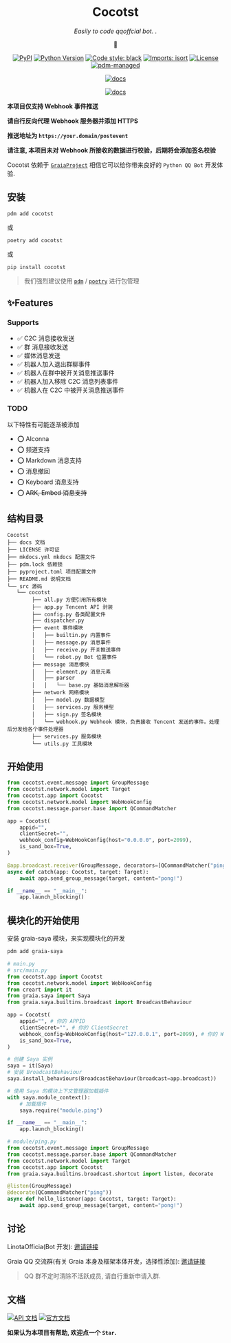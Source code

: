 <div align="center">

# Cocotst

_Easily to code qqoffcial bot. ._

🥥

[![PyPI](https://img.shields.io/pypi/v/cocotst)](https://pypi.org/project/cocotst)
[![Python Version](https://img.shields.io/pypi/pyversions/cocotst)](https://pypi.org/project/cocotst)
[![Code style: black](https://img.shields.io/badge/code%20style-black-000000.svg)](https://github.com/psf/black)
[![Imports: isort](https://img.shields.io/badge/%20imports-isort-%231674b1?style=flat&labelColor=ef8336)](https://pycqa.github.io/isort/)
[![License](https://img.shields.io/github/license/Linota/Cocotst)](https://github.com/Linota/Cocotst/blob/master/LICENSE)
[![pdm-managed](https://img.shields.io/badge/pdm-managed-blueviolet)](https://pdm.fming.dev)

[![docs](https://img.shields.io/badge/LINOTA-here-blue)](https://ctst.docs.linota.cn/)

[![docs](https://img.shields.io/badge/API_文档-here-purple)](https://ctst.docs.linota.cn/api/NAV/)


</div>

**本项目仅支持 Webhook 事件推送**

**请自行反向代理 Webhook 服务器并添加 HTTPS**

**推送地址为 `https://your.domain/postevent`**

**请注意, 本项目未对 Webhook 所接收的数据进行校验，后期将会添加签名校验**

Cocotst 依赖于 [`GraiaProject`](https://github.com/GraiaProject)
相信它可以给你带来良好的 `Python QQ Bot` 开发体验.



## 安装

`pdm add cocotst`

或

`poetry add cocotst`

或

`pip install cocotst`

> 我们强烈建议使用 [`pdm`](https://pdm.fming.dev) / [`poetry`](https://python-poetry.org) 进行包管理

## ✨Features

### Supports

- ✅ C2C 消息接收发送
- ✅ 群 消息接收发送
- ✅ 媒体消息发送
- ✅ 机器人加入退出群聊事件
- ✅ 机器人在群中被开关消息推送事件
- ✅ 机器人加入移除 C2C 消息列表事件
- ✅ 机器人在 C2C 中被开关消息推送事件

### TODO

以下特性有可能逐渐被添加

- ⭕ Alconna
- ⭕ 频道支持
- ⭕ Markdown 消息支持
- ⭕ 消息撤回
- ⭕ Keyboard 消息支持
- ⭕ ~~ARK, Embed 消息支持~~

## 结构目录

```
Cocotst
├── docs 文档
├── LICENSE 许可证
├── mkdocs.yml mkdocs 配置文件
├── pdm.lock 依赖锁
├── pyproject.toml 项目配置文件
├── README.md 说明文档
└── src 源码
   └── cocotst 
        ├── all.py 方便引用所有模块
        ├── app.py Tencent API 封装
        ├── config.py 各类配置文件
        ├── dispatcher.py 
        ├── event 事件模块
        │   ├── builtin.py 内置事件
        │   ├── message.py 消息事件
        │   ├── receive.py 开关推送事件
        │   └── robot.py Bot 位置事件
        ├── message 消息模块
        │   ├── element.py 消息元素
        │   ├── parser
        │   │   └── base.py 基础消息解析器
        ├── network 网络模块
        │   ├── model.py 数据模型
        │   ├── services.py 服务模型
        │   ├── sign.py 签名模块
        │   └── webhook.py Webhook 模块，负责接收 Tencent 发送的事件。处理后分发给各个事件处理器
        ├── services.py 服务模块
        └── utils.py 工具模块
```
    

## 开始使用

```python
from cocotst.event.message import GroupMessage
from cocotst.network.model import Target
from cocotst.app import Cocotst
from cocotst.network.model import WebHookConfig
from cocotst.message.parser.base import QCommandMatcher

app = Cocotst(
    appid="",
    clientSecret="",
    webhook_config=WebHookConfig(host="0.0.0.0", port=2099),
    is_sand_box=True,
)

@app.broadcast.receiver(GroupMessage, decorators=[QCommandMatcher("ping")])
async def catch(app: Cocotst, target: Target):
    await app.send_group_message(target, content="pong!")

if __name__ == "__main__":
    app.launch_blocking()
```

## 模块化的开始使用

安装 graia-saya 模块，来实现模块化的开发
```bash
pdm add graia-saya
```

```python
# main.py
# src/main.py
from cocotst.app import Cocotst
from cocotst.network.model import WebHookConfig
from creart import it
from graia.saya import Saya
from graia.saya.builtins.broadcast import BroadcastBehaviour

app = Cocotst(
    appid="", # 你的 APPID
    clientSecret="", # 你的 ClientSecret
    webhook_config=WebHookConfig(host="127.0.0.1", port=2099), # 你的 WebHook 配置
    is_sand_box=True,
)

# 创建 Saya 实例
saya = it(Saya)
# 安装 BroadcastBehaviour
saya.install_behaviours(BroadcastBehaviour(broadcast=app.broadcast))

# 使用 Saya 的模块上下文管理器加载插件
with saya.module_context():
    # 加载插件
    saya.require("module.ping")

if __name__ == "__main__":
    app.launch_blocking()
```

```python
# module/ping.py
from cocotst.event.message import GroupMessage
from cocotst.message.parser.base import QCommandMatcher
from cocotst.network.model import Target
from cocotst.app import Cocotst
from graia.saya.builtins.broadcast.shortcut import listen, decorate

@listen(GroupMessage)
@decorate(QCommandMatcher("ping"))
async def hello_listener(app: Cocotst, target: Target):
    await app.send_group_message(target, content="pong!")
```




## 讨论


LinotaOfficia(Bot 开发): [邀请链接](https://qm.qq.com/q/Prd2X8FcE6)

Graia QQ 交流群(有关 Graia 本身及框架本体开发，选择性添加): [邀请链接](https://jq.qq.com/?_wv=1027&k=VXp6plBD)

> QQ 群不定时清除不活跃成员, 请自行重新申请入群.

## 文档

[![API 文档](https://img.shields.io/badge/API_文档-here-purple)](https://ctst.docs.linota.cn/api/NAV/)
[![官方文档](https://img.shields.io/badge/文档-here-blue)](https://ctst.docs.linota.cn/)



**如果认为本项目有帮助, 欢迎点一个 `Star`.**

